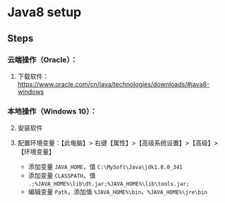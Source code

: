 # Java8 setup

## Steps

### 云端操作（Oracle）：

1. 下载软件：https://www.oracle.com/cn/java/technologies/downloads/#java8-windows

### 本地操作（Windows 10）：

2. 安装软件

3. 配置环境变量：【此电脑】> 右键【属性】>【高级系统设置】>【高级】>【环境变量】
    - 添加变量 `JAVA_HOME`，值 `C:\MySoft\Java\jdk1.8.0_341`
    - 添加变量 `CLASSPATH`，值 `.;%JAVA_HOME%\lib\dt.jar;%JAVA_HOME%\lib\tools.jar;`
    - 编辑变量 `Path`，添加值 `%JAVA_HOME%\bin`、`%JAVA_HOME%\jre\bin` 
